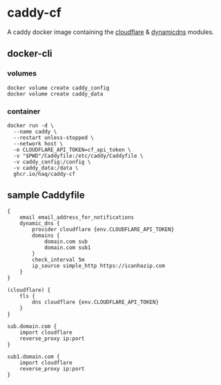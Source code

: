 # caddy-cf
A caddy docker image containing the [cloudflare](https://github.com/caddy-dns/cloudflare) & [dynamicdns](https://github.com/mholt/caddy-dynamicdns) modules.

## docker-cli

### volumes
```shell
docker volume create caddy_config
docker volume create caddy_data
```

### container
```shell
docker run -d \
  --name caddy \
  --restart unless-stopped \
  --network host \
  -e CLOUDFLARE_API_TOKEN=cf_api_token \
  -v "$PWD"/Caddyfile:/etc/caddy/Caddyfile \
  -v caddy_config:/config \
  -v caddy_data:/data \
  ghcr.io/haq/caddy-cf
```

## sample Caddyfile
```Caddyfile
{
    email email_address_for_notifications
    dynamic_dns {
        provider cloudflare {env.CLOUDFLARE_API_TOKEN}
        domains {
            domain.com sub
            domain.com sub1
        }
        check_interval 5m
        ip_source simple_http https://icanhazip.com
    }
}

(cloudflare) {
    tls {
        dns cloudflare {env.CLOUDFLARE_API_TOKEN}
    }
}

sub.domain.com {
    import cloudflare
    reverse_proxy ip:port
}

sub1.domain.com {
    import cloudflare
    reverse_proxy ip:port
}
```
